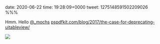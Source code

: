 date: 2020-06-22
time: 19:28:09+0000
tweet: 1275148591502209026
%%%

Hmm. Hello [@_mochs](https://twitter.com/_mochs) [pspdfkit.com/blog/2017/the-case-for-deprecating-uitableview/](https://pspdfkit.com/blog/2017/the-case-for-deprecating-uitableview/)

![](EbI84YsXYAAWVb3.jpg)
